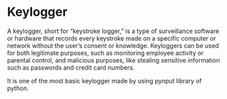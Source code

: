 # Keylogger

A keylogger, short for “keystroke logger,” is a type of surveillance software or hardware that records every keystroke made on a specific computer or network without the user’s consent or knowledge. Keyloggers can be used for both legitimate purposes, such as monitoring employee activity or parental control, and malicious purposes, like stealing sensitive information such as passwords and credit card numbers.

It is one of the most basic keylogger made by using pynput library of python.
